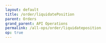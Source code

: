 ```yaml
---
layout: default
title: /order/liquidatePosition
parent: Orders
grand_parent: API Operations
permalink: /all-ops/order/liquidateposition
op: true
---
```


<script>
    window.addEventListener('load', () => {
        const TDV = Symbol.for('tdv-docs');
        window[TDV].defineTryit({
            name: 'liquidatePosition',
            endpoint: '/order/liquidatePosition',
            method: 'POST',
            params: {
                accountId: 0,
                contractId: 0,
                admin: false,
                customTag50: 'custom_label'
            }
        });
        window[TDV].buildCallouts(window[TDV].buildCallouts.defaultAuthWarning);
    });
</script>